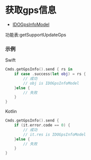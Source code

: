# 获取gps信息
* [IDOGpsInfoModel](../model/IDOGpsInfoModel.md)

功能表:getSupportUpdateGps

### 示例

Swift
```swift
Cmds.getGpsInfo().send { rs in
    if case .success(let obj) = rs {
        // 成功
        // obj is IDOGpsInfoModel
    }else {
        // 失败
    }
}
```

Kotlin
```kotlin
Cmds.getGpsInfo().send {
    if (it.error.code == 0) {
        // 成功
        // it.res is IDOGpsInfoModel
    }else {
        // 失败
    }
}
```
